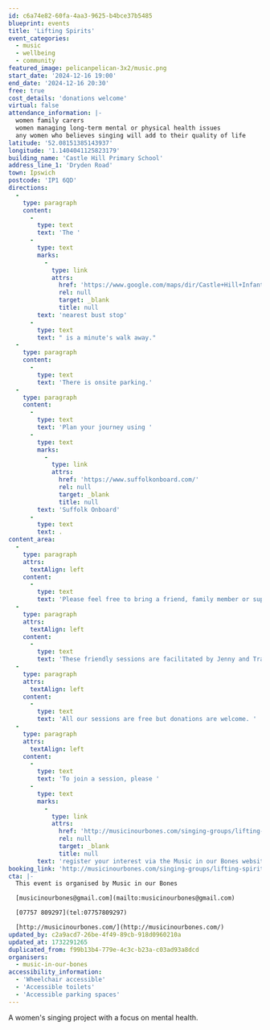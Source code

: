 ```yaml
---
id: c6a74e82-60fa-4aa3-9625-b4bce37b5485
blueprint: events
title: 'Lifting Spirits'
event_categories:
  - music
  - wellbeing
  - community
featured_image: pelicanpelican-3x2/music.png
start_date: '2024-12-16 19:00'
end_date: '2024-12-16 20:30'
free: true
cost_details: 'donations welcome'
virtual: false
attendance_information: |-
  women family carers
  women managing long-term mental or physical health issues
  any women who believes singing will add to their quality of life
latitude: '52.08151385143937'
longitude: '1.1404041125823179'
building_name: 'Castle Hill Primary School'
address_line_1: 'Dryden Road'
town: Ipswich
postcode: 'IP1 6QD'
directions:
  -
    type: paragraph
    content:
      -
        type: text
        text: 'The '
      -
        type: text
        marks:
          -
            type: link
            attrs:
              href: 'https://www.google.com/maps/dir/Castle+Hill+Infant+and+Junior+Schools/Elmcroft+Road,+Ipswich+IP1+6NE/@52.0809581,1.1390259,18z/data=!3m1!4b1!4m14!4m13!1m5!1m1!1s0x47d9a181833c3a15:0x7493ab4b768175cf!2m2!1d1.1403612!2d52.0813952!1m5!1m1!1s0x47d9a1eabd8dd5b3:0x9bb1701dce7945f3!2m2!1d1.139728!2d52.080521!3e2?entry=ttu&g_ep=EgoyMDI0MTExOS4yIKXMDSoASAFQAw%3D%3D'
              rel: null
              target: _blank
              title: null
        text: 'nearest bust stop'
      -
        type: text
        text: " is a minute's walk away."
  -
    type: paragraph
    content:
      -
        type: text
        text: 'There is onsite parking.'
  -
    type: paragraph
    content:
      -
        type: text
        text: 'Plan your journey using '
      -
        type: text
        marks:
          -
            type: link
            attrs:
              href: 'https://www.suffolkonboard.com/'
              rel: null
              target: _blank
              title: null
        text: 'Suffolk Onboard'
      -
        type: text
        text: .
content_area:
  -
    type: paragraph
    attrs:
      textAlign: left
    content:
      -
        type: text
        text: 'Please feel free to bring a friend, family member or support worker with you! '
  -
    type: paragraph
    attrs:
      textAlign: left
    content:
      -
        type: text
        text: 'These friendly sessions are facilitated by Jenny and Tracy.'
  -
    type: paragraph
    attrs:
      textAlign: left
    content:
      -
        type: text
        text: 'All our sessions are free but donations are welcome. '
  -
    type: paragraph
    attrs:
      textAlign: left
    content:
      -
        type: text
        text: 'To join a session, please '
      -
        type: text
        marks:
          -
            type: link
            attrs:
              href: 'http://musicinourbones.com/singing-groups/lifting-spirits/'
              rel: null
              target: _blank
              title: null
        text: 'register your interest via the Music in our Bones website.'
booking_link: 'http://musicinourbones.com/singing-groups/lifting-spirits/'
cta: |-
  This event is organised by Music in our Bones

  [musicinourbones@gmail.com](mailto:musicinourbones@gmail.com)

  [07757 809297](tel:07757809297)

  [http://musicinourbones.com/](http://musicinourbones.com/)
updated_by: c2a9acd7-26be-4f49-89cb-918d0960210a
updated_at: 1732291265
duplicated_from: f99b13b4-779e-4c3c-b23a-c03ad93a8dcd
organisers:
  - music-in-our-bones
accessibility_information:
  - 'Wheelchair accessible'
  - 'Accessible toilets'
  - 'Accessible parking spaces'
---
```

A women's singing project with a focus on mental health.